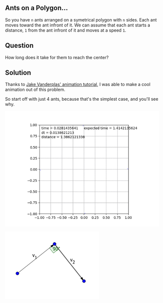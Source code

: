 Ants on a Polygon...
----
So you have `n` ants arranged on a symetrical polygon with `n` sides. Each ant moves toward the ant infront of it. We can assume that each ant starts a distance, `1` from the ant infront of it and moves at a speed `1`.

Question
----
How long does it take for them to reach the center?

Solution
----
Thanks to [Jake Vanderplas' animation tutorial](https://jakevdp.github.io/blog/2012/08/18/matplotlib-animation-tutorial/), I was able to make a cool animation out of this problem.

So start off with just 4 ants, because that's the simplest case, and you'll see why.

![ants on a polygon](/out.gif?raw=true)

![just a few ants arranged on a square](/square.png?raw=true)
